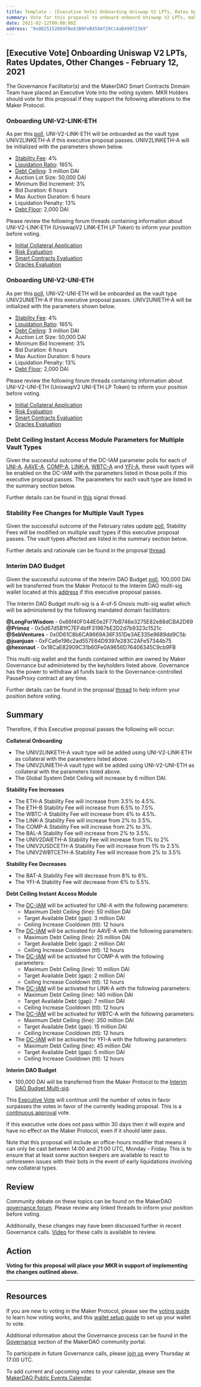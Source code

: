 ```yaml
---
title: Template - [Executive Vote] Onboarding Uniswap V2 LPTs, Rates Updates, Other Changes - February 12, 2021
summary: Vote for this proposal to onboard onboard Uniswap V2 LPTs, make rate updates and other
date: 2021-02-12T00:00:00Z
address: "0x0825152884FBe61B0FeB458Af29Cc4aB49972369"
---
```

## [Executive Vote] Onboarding Uniswap V2 LPTs, Rates Updates, Other Changes - February 12, 2021

The Governance Facilitator(s) and the MakerDAO Smart Contracts Domain Team have placed an Executive Vote into the voting system. MKR Holders should vote for this proposal if they support the following alterations to the Maker Protocol.

### Onboarding UNI-V2-LINK-ETH

As per this [poll](https://vote.makerdao.com/polling/QmTNwWQD?network=mainnet#poll-detail), UNI-V2-LINK-ETH will be onboarded as the vault type UNIV2LINKETH-A if this executive proposal passes. UNIV2LINKETH-A will be initialized with the parameters shown below.

* [Stability Fee](https://community-development.makerdao.com/en/learn/governance/param-stability-fee): 4%
* [Liquidation Ratio](https://community-development.makerdao.com/en/learn/governance/param-liquidation-ratio): 165%
* [Debt Ceiling](https://community-development.makerdao.com/en/learn/governance/param-debt-ceiling): 3 million DAI
* Auction Lot Size: 50,000 DAI
* Minimum Bid Increment: 3%
* Bid Duration: 6 hours
* Max Auction Duration: 6 hours
* Liquidation Penalty: 13%
* [Debt Floor](https://community-development.makerdao.com/en/learn/governance/param-debt-floor): 2,000 DAI

Please review the following forum threads containing information about UNI-V2-LINK-ETH (UniswapV2 LINK-ETH LP Token) to inform your position before voting.
* [Initial Collateral Application](https://forum.makerdao.com/t/uni-v2-link-eth-mip6-collateral-onboarding-application/6190)
* [Risk Evaluation](https://forum.makerdao.com/t/uni-v2-link-eth-collateral-onboarding-risk-evaluation/6384)
* [Smart Contracts Evaluation](https://forum.makerdao.com/t/uni-v2-link-eth-erc20-token-smart-contract-technical-assessment/6330)
* [Oracles Evaluation](https://forum.makerdao.com/t/uni-v2-link-eth-collateral-onboarding-oracle-assessment-mip10c3-sp25/6355)

### Onboarding UNI-V2-UNI-ETH

As per this [poll](https://vote.makerdao.com/polling/QmWGzmhL?network=mainnet#poll-detail), UNI-V2-UNI-ETH will be onboarded as the vault type UNIV2UNIETH-A if this executive proposal passes. UNIV2UNIETH-A will be initialized with the parameters shown below.

* [Stability Fee](https://community-development.makerdao.com/en/learn/governance/param-stability-fee): 4%
* [Liquidation Ratio](https://community-development.makerdao.com/en/learn/governance/param-liquidation-ratio): 165%
* [Debt Ceiling](https://community-development.makerdao.com/en/learn/governance/param-debt-ceiling): 3 million DAI
* Auction Lot Size: 50,000 DAI
* Minimum Bid Increment: 3%
* Bid Duration: 6 hours
* Max Auction Duration: 6 hours
* Liquidation Penalty: 13%
* [Debt Floor](https://community-development.makerdao.com/en/learn/governance/param-debt-floor): 2,000 DAI

Please review the following forum threads containing information about UNI-V2-UNI-ETH (UniswapV2 UNI-ETH LP Token) to inform your position before voting.
* [Initial Collateral Application](https://forum.makerdao.com/t/uni-v2-uni-eth-mip6-collateral-onboarding-application/6185)
* [Risk Evaluation](https://forum.makerdao.com/t/uni-v2-uni-eth-collateral-onboarding-risk-evaluation/6383)
* [Smart Contracts Evaluation](https://forum.makerdao.com/t/uni-v2-uni-eth-erc20-token-smart-contract-technical-assessment/6328)
* [Oracles Evaluation](https://forum.makerdao.com/t/uni-v2-uni-eth-collateral-onboarding-oracle-assessment-mip10c3-sp24/6354)

### Debt Ceiling Instant Access Module Parameters for Multiple Vault Types

Given the successful outcome of the DC-IAM parameter polls for each of [UNI-A](https://vote.makerdao.com/polling/QmQtHoj6?network=mainnet#poll-detail), [AAVE-A](https://vote.makerdao.com/polling/QmU9zFqm?network=mainnet), [COMP-A](https://vote.makerdao.com/polling/QmaKzMQ6?network=mainnet), [LINK-A](https://vote.makerdao.com/polling/QmVgTLFE?network=mainnet), [WBTC-A](https://vote.makerdao.com/polling/QmSDQhiK?network=mainnet) and [YFI-A](https://vote.makerdao.com/polling/QmQQ3YS8?network=mainnet), these vault types will be enabled on the DC-IAM with the parameters listed in those polls if this executive proposal passes. The parameters for each vault type are listed in the summary section below.

Further details can be found in [this](https://forum.makerdao.com/t/iam-dc-parameters-wbtc-a-link-a-uni-a-comp-a-yfi-a-aave-a/6299) signal thread.

### Stability Fee Changes for Multiple Vault Types

Given the successful outcome of the February rates update [poll](https://vote.makerdao.com/polling/QmaXXN5z?network=mainnet#poll-detail), Stability Fees will be modified on multiple vault types if this executive proposal passes. The vault types affected are listed in the summary section below.

Further details and rationale can be found in the proposal [thread](https://forum.makerdao.com/t/rates-changes-proposal-2-feb-2021/6313/1).

### Interim DAO Budget

Given the successful outcome of the Interim DAO Budget [poll](https://vote.makerdao.com/polling/QmWtqqLK?network=mainnet), 100,000 DAI will be transferred from the Maker Protocol to the Interim DAO multi-sig wallet located at this [address](https://gnosis-safe.io/app/#/safes/0x73f09254a81e1F835Ee442d1b3262c1f1d7A13ff/settings) if this executive proposal passes.

The Interim DAO Budget multi-sig is a 4-of-5 Gnosis multi-sig wallet which will be administered by the following mandated domain facilitators:

**@LongForWisdom** - 0x66f40F044E0e2F77bB746e3275E82e88dCBA2D69  
**@Primoz** - 0x5d67d5B1fC7EF4bfF31967bE2D2d7b9323c1521c  
**@SebVentures** - 0x0D61C8b6CA9669A36F351De3AE335e9689dd9C5b  
**@juanjuan** - 0xFCa6e196c2ad557E64D9397e283C2AFe57344b75  
**@hexonaut** - 0x18CaE82909C31b60Fe0A9656D76406345C9cb9FB  

This multi-sig wallet and the funds contained within are owned by Maker Governance but administered by the keyholders listed above. Governance has the power to withdraw all funds back to the Governance-controlled PauseProxy contract at any time. 

Further details can be found in the proposal [thread](https://forum.makerdao.com/t/signal-request-interim-dao-operating-budget/5924) to help inform your position before voting.

## Summary

Therefore, if this Executive proposal passes the following will occur:

**Collateral Onboarding**
* The UNIV2LINKETH-A vault type will be added using UNI-V2-LINK-ETH as collateral with the parameters listed above.
* The UNIV2UNIETH-A vault type will be added using UNI-V2-UNI-ETH as collateral with the parameters listed above.
* The Global System Debt Ceiling will increase by 6 million DAI.

**Stability Fee Increases**
* The ETH-A Stability Fee will increase from 3.5% to 4.5%.
* The ETH-B Stability Fee will increase from 6.5% to 7.5%.
* The WBTC-A Stability Fee will increase from 4% to 4.5%.
* The LINK-A Stability Fee will increase from 2% to 3.5%.
* The COMP-A Stability Fee will increase from 2% to 3%.
* The BAL-A Stability Fee will increase from 2% to 3.5%.
* The UNIV2DAIETH-A Stability Fee will increase from 1% to 2%
* The UNIV2USDCETH-A Stability Fee will increase from 1% to 2.5%
* The UNIV2WBTCETH-A Stability Fee will increase from 2% to 3.5%

**Stability Fee Decreases**
* The BAT-A Stability Fee will decrease from 8% to 6%.
* The YFI-A Stability Fee will decrease from 6% to 5.5%.

**Debt Ceiling Instant Access Module**
* The [DC-IAM](https://community-development.makerdao.com/en/learn/governance/module-dciam/) will be activated for UNI-A with the following parameters:
	* Maximum Debt Ceiling (line): 50 million DAI
	* Target Available Debt (gap): 3 million DAI
	* Ceiling Increase Cooldown (ttl): 12 hours
* The [DC-IAM](https://community-development.makerdao.com/en/learn/governance/module-dciam/) will be activated for AAVE-A with the following parameters:
	* Maximum Debt Ceiling (line): 25 million DAI
	* Target Available Debt (gap): 2 million DAI
	* Ceiling Increase Cooldown (ttl): 12 hours
* The [DC-IAM](https://community-development.makerdao.com/en/learn/governance/module-dciam/) will be activated for COMP-A with the following parameters:
	* Maximum Debt Ceiling (line): 10 million DAI
	* Target Available Debt (gap): 2 million DAI
	* Ceiling Increase Cooldown (ttl): 12 hours
* The [DC-IAM](https://community-development.makerdao.com/en/learn/governance/module-dciam/) will be activated for LINK-A with the following parameters:
	* Maximum Debt Ceiling (line): 140 million DAI
	* Target Available Debt (gap): 7 million DAI
	* Ceiling Increase Cooldown (ttl): 12 hours
* The [DC-IAM](https://community-development.makerdao.com/en/learn/governance/module-dciam/) will be activated for WBTC-A with the following parameters:
	* Maximum Debt Ceiling (line): 350 million DAI
	* Target Available Debt (gap): 15 million DAI
	* Ceiling Increase Cooldown (ttl): 12 hours
* The [DC-IAM](https://community-development.makerdao.com/en/learn/governance/module-dciam/) will be activated for YFI-A with the following parameters:
	* Maximum Debt Ceiling (line): 45 million DAI
	* Target Available Debt (gap): 5 million DAI
	* Ceiling Increase Cooldown (ttl): 12 hours

**Interim DAO Budget**
* 100,000 DAI will be transferred from the Maker Protocol to the [Interim DAO Budget Multi-sig](https://gnosis-safe.io/app/#/safes/0x73f09254a81e1F835Ee442d1b3262c1f1d7A13ff/settings).

This [Executive Vote](https://community-development.makerdao.com/en/learn/governance/on-chain-gov) will continue until the number of votes in favor surpasses the votes in favor of the currently leading proposal. This is a [continuous approval](https://community-development.makerdao.com/en/learn/governance/how-voting-works) vote. 

If this executive vote does not pass within 30 days then it will expire and have no effect on the Maker Protocol, even if it should later pass. 

Note that this proposal will include an office-hours modifier that means it can only be cast between 14:00 and 21:00 UTC, Monday - Friday. This is to ensure that at least some auction keepers are available to react to unforeseen issues with their bots in the event of early liquidations involving new collateral types.


## Review

Community debate on these topics can be found on the MakerDAO [governance forum](https://forum.makerdao.com/). Please review any linked threads to inform your position before voting.

Additionally, these changes may have been discussed further in recent Governance calls. [Video](https://www.youtube.com/playlist?list=PLLzkWCj8ywWNq5-90-Id6VPSsrk4OWVan) for these calls is available to review.

## Action

**Voting for this proposal will place your MKR in support of implementing the changes outlined above.**

---

## Resources

If you are new to voting in the Maker Protocol, please see the [voting guide](https://community-development.makerdao.com/en/learn/governance/how-voting-works/) to learn how voting works, and this [wallet setup guide](https://community-development.makerdao.com/en/learn/governance/voting-setup/) to set up your wallet to vote.

Additional information about the Governance process can be found in the [Governance](https://community-development.makerdao.com/en/learn/governance) section of the MakerDAO community portal.

To participate in future Governance calls, please [join us](https://github.com/makerdao/community/tree/master/governance/governance-and-risk-meetings) every Thursday at 17:00 UTC.

To add current and upcoming votes to your calendar, please see the [MakerDAO Public Events Calendar](https://calendar.google.com/calendar/embed?src=makerdao.com_3efhm2ghipksegl009ktniomdk%40group.calendar.google.com&ctz=UTC&mode=week&showCalendars=0&showPrint=0).
